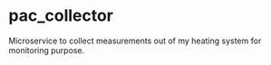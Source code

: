 # pac_collector
Microservice to collect measurements out of my heating system for monitoring purpose.

